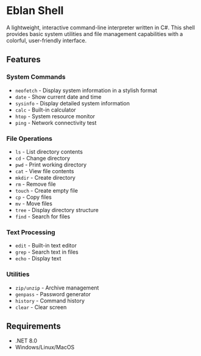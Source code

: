 # Eblan Shell

A lightweight, interactive command-line interpreter written in C#. This shell provides basic system utilities and file management capabilities with a colorful, user-friendly interface.

## Features

### System Commands
- `neofetch` - Display system information in a stylish format
- `date` - Show current date and time
- `sysinfo` - Display detailed system information
- `calc` - Built-in calculator
- `htop` - System resource monitor
- `ping` - Network connectivity test

### File Operations
- `ls` - List directory contents
- `cd` - Change directory
- `pwd` - Print working directory
- `cat` - View file contents
- `mkdir` - Create directory
- `rm` - Remove file
- `touch` - Create empty file
- `cp` - Copy files
- `mv` - Move files
- `tree` - Display directory structure
- `find` - Search for files

### Text Processing
- `edit` - Built-in text editor
- `grep` - Search text in files
- `echo` - Display text

### Utilities
- `zip/unzip` - Archive management
- `genpass` - Password generator
- `history` - Command history
- `clear` - Clear screen

## Requirements

- .NET 8.0
- Windows/Linux/MacOS
